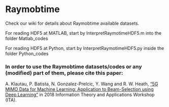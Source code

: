 # Raymobtime

Check our wiki for details about Raymobtime available datasets.

For reading HDF5 at MATLAB, start by InterpretRaymotimeHDF5.m into the folder Matlab_codes

For reading HDF5 at Python, start by InterpretRaymotimeHDF5.py inside the folder Python_codes


### In order to use the Raymobtime datasets/codes or any (modified) part of them, please cite this paper:

A. Klautau, P. Batista, N. Gonzalez-Prelcic, Y. Wang and R. W. Heath, [“5G MIMO Data for Machine Learning: Application to Beam-Selection using Deep Learning”](https://ieeexplore.ieee.org/document/8503086) in 2018 Information Theory and Applications Workshop (ITA).
